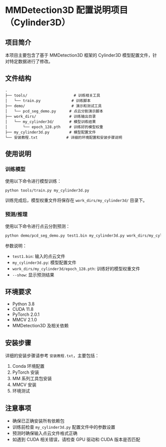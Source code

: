 # MMDetection3D 配置说明项目（Cylinder3D）

## 项目简介

本项目主要包含了基于 MMDetection3D 框架的 Cylinder3D 模型配置文件，针对特定数据进行了修改。

## 文件结构

```
.
├── tools/                     # 训练相关工具
│   └── train.py              # 训练脚本
├── demo/                     # 演示和测试工具
│   └── pcd_seg_demo.py      # 点云分割演示脚本
├── work_dirs/               # 训练输出目录
│   └── my_cylinder3d/       # 模型训练结果
│       └── epoch_128.pth    # 训练好的模型权重
├── my_cylinder3d.py         # 模型配置文件
└── 安装教程.txt             # 详细的环境配置和安装步骤说明
```

## 使用说明

### 训练模型

使用以下命令进行模型训练：

```bash
python tools/train.py my_cylinder3d.py
```

训练完成后，模型权重文件将保存在 `work_dirs/my_cylinder3d/` 目录下。

### 预测/推理

使用以下命令进行点云分割预测：

```bash
python demo/pcd_seg_demo.py test1.bin my_cylinder3d.py work_dirs/my_cylinder3d/epoch_128.pth --show
```

参数说明：
- `test1.bin`: 输入的点云文件
- `my_cylinder3d.py`: 模型配置文件
- `work_dirs/my_cylinder3d/epoch_128.pth`: 训练好的模型权重文件
- `--show`: 显示预测结果

## 环境要求

- Python 3.8
- CUDA 11.8
- PyTorch 2.0.1
- MMCV 2.1.0
- MMDetection3D 及相关依赖

## 安装步骤

详细的安装步骤请参考 `安装教程.txt`，主要包括：

1. Conda 环境配置
2. PyTorch 安装
3. MM 系列工具包安装
4. MMCV 安装
5. 环境测试

## 注意事项

- 确保已正确安装所有依赖包
- 训练前检查 `my_cylinder3d.py` 配置文件中的参数设置
- 预测时确保输入点云文件格式正确
- 如遇到 CUDA 相关错误，请检查 GPU 驱动和 CUDA 版本是否匹配

